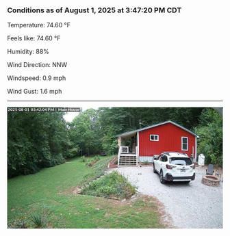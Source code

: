 ### Conditions as of August 1, 2025 at 3:47:20 PM CDT 

Temperature: 74.60 &deg;F

Feels like: 74.60 &deg;F

Humidity: 88%

Wind Direction: NNW

Windspeed: 0.9 mph

Wind Gust: 1.6 mph

---

<img src="./images/latest.jpeg"/>

